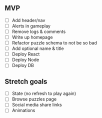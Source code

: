 ## MVP
- [ ] Add header/nav
- [ ] Alerts in gameplay
- [ ] Remove logs & comments
- [ ] Write up homepage
- [ ] Refactor puzzle schema to not be so bad
- [ ] Add optional name & title
- [ ] Deploy React
- [ ] Deploy Node
- [ ] Deploy DB

## Stretch goals
- [ ] State (no refresh to play again)
- [ ] Browse puzzles page
- [ ] Social media share links
- [ ] Animations
